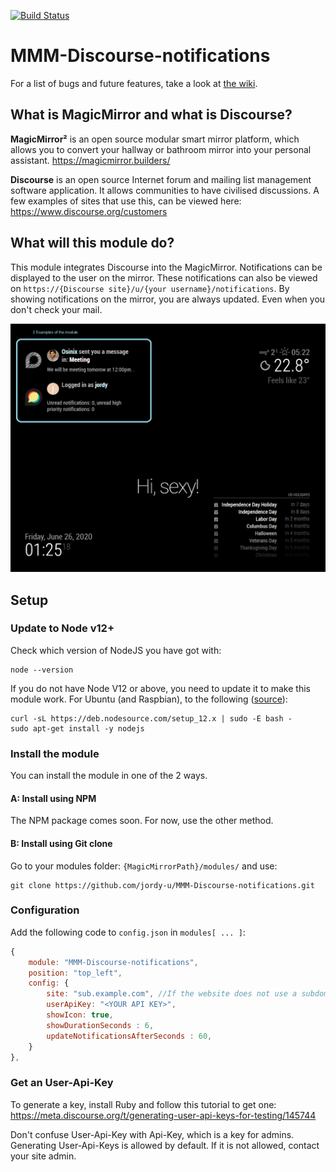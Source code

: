 ﻿[![Build Status](https://travis-ci.org/jordy-u/MMM-Discourse-notifications.svg?branch=master)](https://travis-ci.org/jordy-u/MMM-Discourse-notifications)
# MMM-Discourse-notifications
For a list of bugs and future features, take a look at [the wiki](https://github.com/jordy-u/MMM-Discourse-notifications/wiki/Bugs-&-coming-features).

## What is MagicMirror and what is Discourse?
**MagicMirror²** is an open source modular smart mirror platform,
which allows you to convert your hallway or bathroom mirror into your personal assistant.
https://magicmirror.builders/


**Discourse** is an open source Internet forum and mailing list management software application.
It allows communities to have civilised discussions. A few examples of sites that use this, can be viewed here:
https://www.discourse.org/customers

## What will this module do?
This module integrates Discourse into the MagicMirror. Notifications can be displayed to the user on the mirror.
These notifications can also be viewed on `https://{Discourse site}/u/{your username}/notifications`.
By showing notifications on the mirror, you are always updated. Even when you don't check your mail.

![Alt text](/docs/images/module_preview.png?raw=true "Module preview")

## Setup
### Update to Node v12+
Check which version of NodeJS you have got with:
```
node --version
```
If you do not have Node V12 or above, you need to update it to make this module work.
For Ubuntu (and Raspbian), to the following ([source]([https://askubuntu.com/questions/426750/how-can-i-update-my-nodejs-to-the-latest-version](https://askubuntu.com/questions/426750/how-can-i-update-my-nodejs-to-the-latest-version))):
```
curl -sL https://deb.nodesource.com/setup_12.x | sudo -E bash -
sudo apt-get install -y nodejs
```
### Install the module
You can install the module in one of the 2 ways.
#### A: Install using NPM
The NPM package comes soon. For now, use the other method.
#### B: Install using Git clone
Go to your modules folder: `{MagicMirrorPath}/modules/` and use:
```
git clone https://github.com/jordy-u/MMM-Discourse-notifications.git
```
### Configuration
Add the following code to `config.json` in `modules[ ... ]`:
```javascript
{
	module: "MMM-Discourse-notifications",
	position: "top_left",
	config: {
		site: "sub.example.com", //If the website does not use a subdomain, try adding 'www.' when the module does not work. 
		userApiKey: "<YOUR API KEY>",
		showIcon: true,
		showDurationSeconds : 6,
		updateNotificationsAfterSeconds : 60,
	}
},
```
### Get an User-Api-Key
To generate a key, install Ruby and follow this tutorial to get one:
https://meta.discourse.org/t/generating-user-api-keys-for-testing/145744

Don't confuse User-Api-Key with Api-Key, which is a key for admins.
Generating User-Api-Keys is allowed by default. If it is not allowed, contact your site admin. 
